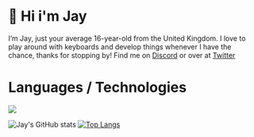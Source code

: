 # 👋 Hi i'm Jay
I’m Jay, just your average 16-year-old from the United Kingdom. I love to play around with keyboards and develop things whenever I have the chance, thanks for stopping by!
Find me on [Discord](https://discord.gg/47fWbK5QYB) or over at [Twitter](https://twitter.com/nlghtleak)

# Languages / Technologies
<p>
  <a href="https://skillicons.dev">
    <img src="https://skillicons.dev/icons?i=js,ts,html,css,lua,python,nodejs,mongodb,docker,cloudflare" />
  </a>
</p>

![Jay's GitHub stats](https://github-readme-stats.vercel.app/api?username=nlghtleak&show_icons=true&theme=nightowl)
[![Top Langs](https://github-readme-stats.vercel.app/api/top-langs/?username=nlghtleak&layout=donut)](https://github.com/nlghtleak/github-readme-stats)
